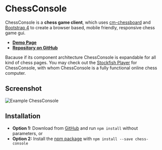# ChessConsole

ChessConsole is a **chess game client**, which uses [cm-chessboard](https://github.com/shaack/cm-chessboard) 
and [Bootstrap 4](https://getbootstrap.com/) to create a browser based, mobile friendly, responsive 
chess game gui.

- **[Demo Page](https://shaack.com/projekte/chess-console)**
- **[Repository on GitHub](https://github.com/shaack/chess-console)**

Bacause if its component architecture ChessConsole is expandable for
all kind of chess pages. You may check out the [Stockfish Player](https://github.com/shaack/chess-console-stockfish) 
for ChessConsole, with whom ChessConsole is a fully functional online
chess computer.

## Screenshot

![Example ChessConsole](http://shaack.com/projekte/assets/img/example_chess_console.png)

## Installation

- **Option 1:** Download from [GitHub](https://github.com/shaack/chess-console) and run `npm install` without parameters, or
- **Option 2:** Install the [npm package](https://www.npmjs.com/package/chess-console) with `npm install --save chess-console`


